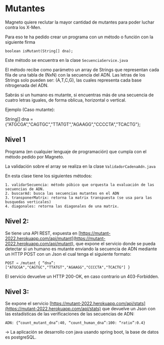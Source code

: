 
# Mutantes

Magneto quiere reclutar la mayor cantidad de mutantes para poder luchar
contra los X-Men.

Para eso te ha pedido crear un programa con un método o función con la siguiente firma 

``
 boolean isMutant(String[] dna); 
``

Este método se encuentra en la clase 
``
SecuenciaService.java
``

El método recibe como parámetro un array de Strings que representan cada fila de una tabla
de (NxN) con la secuencia del ADN. Las letras de los Strings solo pueden ser: (A,T,C,G), las
cuales representa cada base nitrogenada del ADN.

Sabrás si un humano es mutante, si encuentras más de una secuencia de cuatro letras
iguales​, de forma oblicua, horizontal o vertical.

Ejemplo (Caso mutante):

String[] dna = {"ATGCGA","CAGTGC","TTATGT","AGAAGG","CCCCTA","TCACTG"};

## Nivel 1
Programa (en cualquier lenguaje de programación) que cumpla con el método pedido por
Magneto.

La validación sobre el  array se realiza en la clase 
``
ValidadorCadenaAdn.java
``

En esta clase tiene los siguientes métodos:

```
1. validarSecuencia: método púbico que orquesta la evaluación de las secuencias de ADN.
2. buscarAd: busca las secuencias mutantes en el ADN
3. transponerMatrix: retorna la matrix transpuesta (se usa para las busquedas verticales)
4. diagonales: retorna las diagonales de una matrix.
```


## Nivel 2:

Se tiene una API REST, expuesta en [https://mutant-2022.herokuapp.com/api/mutant](https://mutant-2022.herokuapp.com/api/mutant), que expone el servicio donde se pueda detectar si un humano es mutante enviando la secuencia de ADN mediante un HTTP POST con un Json el cual tenga el siguiente formato:

``
POST → /mutant
{
“dna”:["ATGCGA","CAGTGC","TTATGT","AGAAGG","CCCCTA","TCACTG"]
}
``

El servicio devuelve un HTTP 200-OK, en caso contrario un 403-Forbidden.

## Nivel 3:

Se expone el servicio  [https://mutant-2022.herokuapp.com/api/stats](https://mutant-2022.herokuapp.com/api/stats) que devuelve un Json con las estadísticas de las verificaciones de las secuencias de ADN:

``
ADN: {“count_mutant_dna”:40, “count_human_dna”:100: “ratio”:0.4}
``

 -> La aplicación se desarrollo con java usando spring boot, la base de datos es postgreSQL. 
